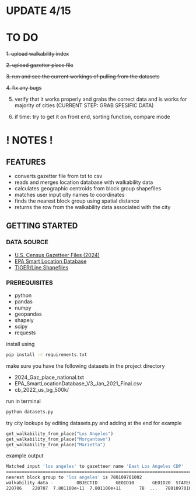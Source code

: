 # UPDATE 4/15

# TO DO

~~1. upload walkability index~~

~~2. upload gazetter place file~~

~~3. run and see the current workings of pulling from the datasets~~

~~4. fix any bugs~~

5. verify that it works properly and grabs the correct data and is works for majority of cities (CURRENT STEP: GRAB SPESIFIC DATA)

6. if time: try to get it on front end, sorting function, compare mode

# ! NOTES !

## FEATURES
- converts gazetter file from txt to csv
- reads and merges location database with walkability data
- calculates geographic centroids from block group shapefiles
- matches user input city names to coordinates
- finds the nearest block group using spatial distance
- returns the row from the walkability data associated with the city

## GETTING STARTED

### DATA SOURCE
- [U.S. Census Gazetteer Files (2024)](https://www.census.gov/geographies/reference-files/time-series/geo/gazetteer-files.html)
- [EPA Smart Location Database](https://www.epa.gov/smartgrowth/smart-location-mapping#SLD)
- [TIGER/Line Shapefiles](https://www.census.gov/geographies/mapping-files/time-series/geo/tiger-line-file.html)

### PREREQUISITES
- python
- pandas
- numpy
- geopandas
- shapely
- scipy
- requests

install using
```bash
pip install -r requirements.txt
```

make sure you have the following datasets in the project directory
- 2024_Gaz_place_national.txt
- EPA_SmartLocationDatabase_V3_Jan_2021_Final.csv
- cb_2022_us_bg_500k/

run in terminal
```bash
python datasets.py
```

try city lookups by editing datasets.py and adding at the end for example
```python
get_walkability_from_place("Los Angeles")
get_walkability_from_place("Morgantown")
get_walkability_from_place("Marietta")
```

example output
```bash
Matched input 'los angeles' to gazetteer name 'East Los Angeles CDP'
=======================================================================
nearest block group to 'los angeles' is 780109701002
walkability data -         OBJECTID       GEOID10       GEOID20  STATEFP  ...  GEOID_12digit         GEOID           LAT           LON
220706    220707  7.801100e+11  7.801100e+11       78  ...   780109701002  780109701002  2.008181e+06 -7.193518e+06
```